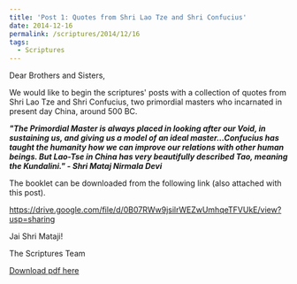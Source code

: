 ```yaml
---
title: 'Post 1: Quotes from Shri Lao Tze and Shri Confucius'
date: 2014-12-16
permalink: /scriptures/2014/12/16
tags:
  - Scriptures
---
```


Dear Brothers and Sisters,  

We would like to begin the scriptures' posts with a collection of quotes from Shri Lao Tze and Shri Confucius, two primordial masters who incarnated in present day China, around 500 BC.  

***"The Primordial Master is always placed in looking after our Void, in sustaining us, and giving us a model of an ideal master...Confucius has taught the humanity how we can improve our relations with other human beings. But Lao-Tse in China has very beautifully described Tao, meaning the Kundalini." - Shri Mataj Nirmala Devi***

The booklet can be downloaded from the following link (also attached with this post).

<a href="https://drive.google.com/file/d/0B07RWw9jsilrWEZwUmhqeTFVUkE/view?usp=sharing">https://drive.google.com/file/d/0B07RWw9jsilrWEZwUmhqeTFVUkE/view?usp=sharing</a>

Jai Shri Mataji!

The Scriptures Team

[Download pdf here](http://seven-teams.github.io/files/ShriLaoTseConfucius.pdf)